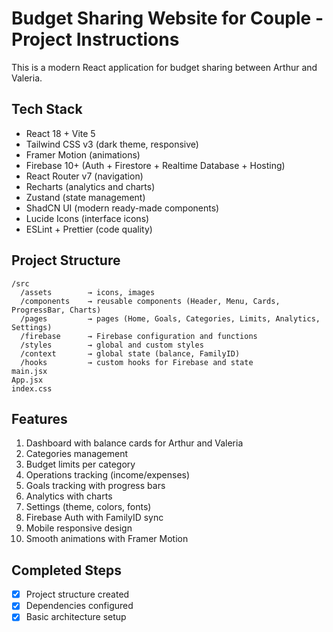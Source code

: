 # Budget Sharing Website for Couple - Project Instructions

This is a modern React application for budget sharing between Arthur and Valeria.

## Tech Stack
- React 18 + Vite 5
- Tailwind CSS v3 (dark theme, responsive)
- Framer Motion (animations)
- Firebase 10+ (Auth + Firestore + Realtime Database + Hosting)
- React Router v7 (navigation)
- Recharts (analytics and charts)
- Zustand (state management)
- ShadCN UI (modern ready-made components)
- Lucide Icons (interface icons)
- ESLint + Prettier (code quality)

## Project Structure
```
/src
  /assets        → icons, images
  /components    → reusable components (Header, Menu, Cards, ProgressBar, Charts)
  /pages         → pages (Home, Goals, Categories, Limits, Analytics, Settings)
  /firebase      → Firebase configuration and functions
  /styles        → global and custom styles
  /context       → global state (balance, FamilyID)
  /hooks         → custom hooks for Firebase and state
main.jsx
App.jsx
index.css
```

## Features
1. Dashboard with balance cards for Arthur and Valeria
2. Categories management
3. Budget limits per category
4. Operations tracking (income/expenses)
5. Goals tracking with progress bars
6. Analytics with charts
7. Settings (theme, colors, fonts)
8. Firebase Auth with FamilyID sync
9. Mobile responsive design
10. Smooth animations with Framer Motion

## Completed Steps
- [x] Project structure created
- [x] Dependencies configured
- [x] Basic architecture setup